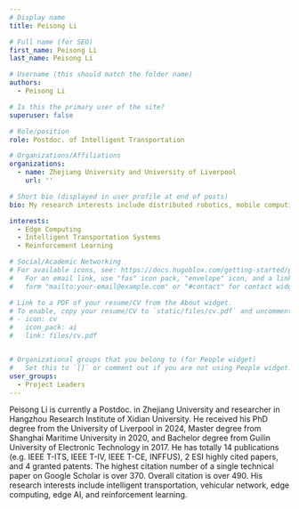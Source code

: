 ```yaml
---
# Display name
title: Peisong Li

# Full name (for SEO)
first_name: Peisong Li
last_name: Peisong Li

# Username (this should match the folder name)
authors:
  - Peisong Li

# Is this the primary user of the site?
superuser: false

# Role/position
role: Postdoc. of Intelligent Transportation

# Organizations/Affiliations
organizations:
  - name: Zhejiang University and University of Liverpool
    url: ''

# Short bio (displayed in user profile at end of posts)
bio: My research interests include distributed robotics, mobile computing and programmable matter.

interests:
  - Edge Computing
  - Intelligent Transportation Systems
  - Reinforcement Learning

# Social/Academic Networking
# For available icons, see: https://docs.hugoblox.com/getting-started/page-builder/#icons
#   For an email link, use "fas" icon pack, "envelope" icon, and a link in the
#   form "mailto:your-email@example.com" or "#contact" for contact widget.

# Link to a PDF of your resume/CV from the About widget.
# To enable, copy your resume/CV to `static/files/cv.pdf` and uncomment the lines below.
# - icon: cv
#   icon_pack: ai
#   link: files/cv.pdf


# Organizational groups that you belong to (for People widget)
#   Set this to `[]` or comment out if you are not using People widget.
user_groups:
  - Project Leaders
---
```


Peisong Li is currently a Postdoc. in Zhejiang University and researcher in Hangzhou Research Institute of Xidian University. He received his PhD degree from the University of Liverpool in 2024, Master degree from Shanghai Maritime University in 2020, and Bachelor degree from Guilin University of Electronic Technology in 2017. He has totally 14 publications (e.g. IEEE T-ITS, IEEE T-IV, IEEE T-CE, INFFUS), 2 ESI highly cited papers, and 4 granted patents. The highest citation number of a single technical paper on Google Scholar is over 370. Overall citation is over 490. His research interests include intelligent transportation, vehicular network, edge computing, edge AI, and reinforcement learning.


